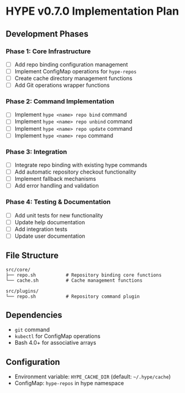 # HYPE v0.7.0 Implementation Plan

## Development Phases

### Phase 1: Core Infrastructure
- [ ] Add repo binding configuration management
- [ ] Implement ConfigMap operations for `hype-repos`
- [ ] Create cache directory management functions
- [ ] Add Git operations wrapper functions

### Phase 2: Command Implementation
- [ ] Implement `hype <name> repo bind` command
- [ ] Implement `hype <name> repo unbind` command
- [ ] Implement `hype <name> repo update` command
- [ ] Implement `hype <name> repo` command

### Phase 3: Integration
- [ ] Integrate repo binding with existing hype commands
- [ ] Add automatic repository checkout functionality
- [ ] Implement fallback mechanisms
- [ ] Add error handling and validation

### Phase 4: Testing & Documentation
- [ ] Add unit tests for new functionality
- [ ] Update help documentation
- [ ] Add integration tests
- [ ] Update user documentation

## File Structure

```
src/core/
├── repo.sh           # Repository binding core functions
└── cache.sh          # Cache management functions

src/plugins/
└── repo.sh           # Repository command plugin
```

## Dependencies

- `git` command
- `kubectl` for ConfigMap operations
- Bash 4.0+ for associative arrays

## Configuration

- Environment variable: `HYPE_CACHE_DIR` (default: `~/.hype/cache`)
- ConfigMap: `hype-repos` in hype namespace
